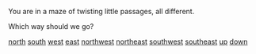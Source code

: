 You are in a maze of twisting little passages, all different.

Which way should we go?

[north](../maze1/maze1.md)
[south](../maze1/maze1.md)
[west](../maze1/maze1.md)
[east](../maze1/maze1.md)
[northwest](../maze1/maze1.md)
[northeast](../maze1/maze1.md)
[southwest](../maze1/maze1.md)
[southeast](../maze3/maze3.md)
[up](../maze1/maze1.md)
[down](../maze1/maze1.md)
